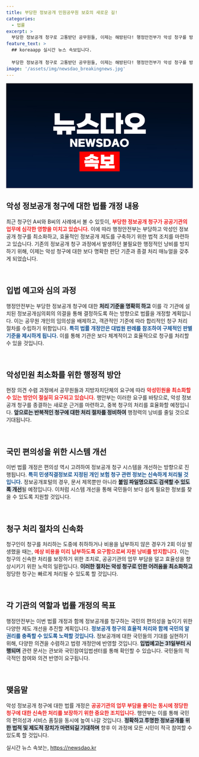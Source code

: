 ```yaml
---
title: 부당한 정보공개 민원공무원 보호의 새로운 길!
categories:
  - 법률
excerpt: >
  부당한 정보공개 청구로 고통받던 공무원들, 이제는 해방된다! 행정안전부가 악성 청구를 방지하기 위한 법률 개정안을 입법예고하며, 국민의 알권리는 지키고 효율적인 정보공개 제도를 약속한다.
feature_text: >
  ## koreaapp 실시간 뉴스 속보입니다.

  부당한 정보공개 청구로 고통받던 공무원들, 이제는 해방된다! 행정안전부가 악성 청구를 방지하기 위한 법률 개정안을 입법예고하며, 국민의 알권리는 지키고 효율적인 정보공개 제도를 약속한다.
image: '/assets/img/newsdao_breakingnews.jpg'
---
```


<p><img src="/assets/img/newsdao_breakingnews.jpg" alt="koreaapp 속보" /></p>

<h2 data-ke-size="size26">악성 정보공개 청구에 대한 법률 개정 내용</h2>

<p data-ke-size="size16">최근 청구인 A씨와 B씨의 사례에서 볼 수 있듯이, <b><span style="color: #ee2323;">부당한 정보공개 청구가 공공기관의 업무에 심각한 영향을 미치고 있습니다.</span></b> 이에 따라 행정안전부는 부당하고 악성인 정보공개 청구를 최소화하고, 효율적인 정보공개 제도를 구축하기 위한 법적 조치를 마련하고 있습니다. 기존의 정보공개 청구 과정에서 발생하던 불필요한 행정적인 낭비를 방지하기 위해, 이제는 악성 청구에 대한 보다 명확한 판단 기준과 종결 처리 매뉴얼을 갖추게 되었습니다.</p>

<p data-ke-size="size16">&nbsp;</p>

<h2 data-ke-size="size26">입법 예고와 심의 과정</h2>

<p data-ke-size="size16">행정안전부는 부당한 정보공개 청구에 대한 <b><span style="background-color: #21538527;">처리 기준을 명확히 하고</span></b> 이를 각 기관에 설치된 정보공개심의회의 의결을 통해 결정하도록 하는 방향으로 법률을 개정할 계획입니다. 이는 공무원 개인의 임의성을 배제하고, 객관적인 기준에 따라 합리적인 청구 처리 절차를 수립하기 위함입니다. <b><span style="color: #1a5490;">특히 법률 개정안은 대법원 판례를 참조하여 구체적인 판별 기준을 제시하게 됩니다.</span></b> 이를 통해 기관은 보다 체계적이고 효율적으로 청구를 처리할 수 있을 것입니다.</p>

<p data-ke-size="size16">&nbsp;</p>

<h2 data-ke-size="size26">악성민원 최소화를 위한 행정적 방안</h2>

<p data-ke-size="size16">현장 의견 수렴 과정에서 공무원들과 지방자치단체의 요구에 따라 <b><span style="color: #ee2323;">악성민원을 최소화할 수 있는 방안이 절실히 요구되고 있습니다.</span></b> 행안부는 이러한 요구를 바탕으로, 악성 정보공개 청구를 종결하는 새로운 근거를 마련하고, 중복 청구의 처리를 효율화할 예정입니다. <b><span style="background-color: #21538527;">앞으로는 반복적인 청구에 대한 처리 절차를 정비하여</span></b> 행정력의 낭비를 줄일 것으로 기대됩니다.</p>

<p data-ke-size="size16">&nbsp;</p>

<h2 data-ke-size="size26">국민 편의성을 위한 시스템 개선</h2>

<p data-ke-size="size16">이번 법률 개정은 편의성 역시 고려하여 정보공개 청구 시스템을 개선하는 방향으로 진행됩니다. <b><span style="color: #1a5490;">특히 민생직결정보로 지정된 개인 보험 청구 관련 정보는 신속하게 처리될 것입니다.</span></b> 정보공개포털의 경우, 문서 제목뿐만 아니라 <b><span style="background-color: #21538527;">붙임 파일명으로도 검색할 수 있도록 개선</span></b>될 예정입니다. 이처럼 시스템 개선을 통해 국민들이 보다 쉽게 필요한 정보를 찾을 수 있도록 지원할 것입니다.</p>

<p data-ke-size="size16">&nbsp;</p>

<h2 data-ke-size="size26">청구 처리 절차의 신속화</h2>

<p data-ke-size="size16">청구인이 청구를 처리하는 도중에 취하하거나 비용을 납부하지 않은 경우가 2회 이상 발생했을 때는, <b><span style="color: #ee2323;">예상 비용을 미리 납부하도록 요구함으로써 자원 낭비를 방지합니다.</span></b> 이는 청구의 신속한 처리를 보장하기 위한 조치로, 공공기관의 업무 부담을 덜고 효율성을 향상시키기 위한 노력의 일환입니다. <b><span style="background-color: #21538527;">이러한 절차는 악성 청구로 인한 어려움을 최소화하고</span></b> 정당한 청구는 빠르게 처리될 수 있도록 할 것입니다.</p>

<p data-ke-size="size16">&nbsp;</p>

<h2 data-ke-size="size26">각 기관의 역할과 법률 개정의 목표</h2>

<p data-ke-size="size16">행정안전부는 이번 법률 개정과 함께 정보공개를 청구하는 국민의 편의성을 높이기 위한 다양한 제도 개선을 추진할 계획입니다. <b><span style="color: #1a5490;">정보공개 청구의 효율적 처리와 함께 국민의 알권리를 충족할 수 있도록 노력할 것입니다.</span></b> 정보공개에 대한 국민들의 기대를 실현하기 위해, 다양한 의견을 수렴하고 법령 개정안에 반영할 것입니다. <b><span style="background-color: #21538527;">입법예고는 31일부터 시행되며</span></b> 관련 문서는 관보와 국민참여입법센터를 통해 확인할 수 있습니다. 국민들의 적극적인 참여와 의견 반영이 요구됩니다.</p>

<p data-ke-size="size16">&nbsp;</p>

<h2 data-ke-size="size26">맺음말</h2>

<p data-ke-size="size16">악성 정보공개 청구에 대한 법률 개정은 <b><span style="color: #ee2323;">공공기관의 업무 부담을 줄이는 동시에 정당한 청구에 대한 신속한 처리를 보장하기 위한 중요한 조치입니다.</span></b> 행안부는 이를 통해 국민의 편의성과 서비스 품질을 동시에 높여 나갈 것입니다. <b><span style="background-color: #21538527;">정확하고 투명한 정보공개를 위한 법적 및 제도적 장치가 마련되길 기대하며</span></b> 향후 이 과정에 모든 시민이 적극 참여할 수 있도록 할 것입니다.</p>
실시간 뉴스 속보는, <a href="https://newsdao.kr" rel="dofollow">https://newsdao.kr</a>


